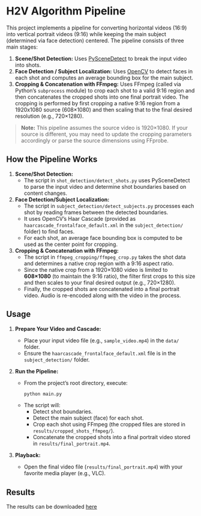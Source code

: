 # H2V Algorithm Pipeline

This project implements a pipeline for converting horizontal videos (16:9) into vertical portrait videos (9:16) while keeping the main subject (determined via face detection) centered. The pipeline consists of three main stages:

1. **Scene/Shot Detection:** Uses [PySceneDetect](https://pyscenedetect.readthedocs.io/) to break the input video into shots.
2. **Face Detection / Subject Localization:** Uses [OpenCV](https://opencv.org/) to detect faces in each shot and computes an average bounding box for the main subject.
3. **Cropping & Concatenation with FFmpeg:** Uses FFmpeg (called via Python’s `subprocess` module) to crop each shot to a valid 9:16 region and then concatenates the cropped shots into one final portrait video. The cropping is performed by first cropping a native 9:16 region from a 1920x1080 source (608×1080) and then scaling that to the final desired resolution (e.g., 720×1280).

> **Note:** This pipeline assumes the source video is 1920×1080. If your source is different, you may need to update the cropping parameters accordingly or parse the source dimensions using FFprobe.



## How the Pipeline Works

1. **Scene/Shot Detection:**
   - The script in `shot_detection/detect_shots.py` uses PySceneDetect to parse the input video and determine shot boundaries based on content changes.
2. **Face Detection/Subject Localization:**
   - The script in `subject_detection/detect_subjects.py` processes each shot by reading frames between the detected boundaries.
   - It uses OpenCV’s Haar Cascade (provided as `haarcascade_frontalface_default.xml` in the `subject_detection/` folder) to find faces.
   - For each shot, an average face bounding box is computed to be used as the center point for cropping.
3. **Cropping & Concatenation with FFmpeg:**
   - The script in `ffmpeg_cropping/ffmpeg_crop.py` takes the shot data and determines a native crop region with a 9:16 aspect ratio.  
   - Since the native crop from a 1920×1080 video is limited to **608×1080** (to maintain the 9:16 ratio), the filter first crops to this size and then scales to your final desired output (e.g., 720×1280).
   - Finally, the cropped shots are concatenated into a final portrait video. Audio is re-encoded along with the video in the process.



## Usage

1. **Prepare Your Video and Cascade:**
   - Place your input video file (e.g., `sample_video.mp4`) in the `data/` folder.
   - Ensure the `haarcascade_frontalface_default.xml` file is in the `subject_detection/` folder.

2. **Run the Pipeline:**
   - From the project’s root directory, execute:
     ```bash
     python main.py
     ```
   - The script will:
     - Detect shot boundaries.
     - Detect the main subject (face) for each shot.
     - Crop each shot using FFmpeg (the cropped files are stored in `results/cropped_shots_ffmpeg/`).
     - Concatenate the cropped shots into a final portrait video stored in `results/final_portrait.mp4`.

3. **Playback:**
   - Open the final video file (`results/final_portrait.mp4`) with your favorite media player (e.g., VLC).


## Results

The results can be downloaded [here](https://drive.google.com/file/d/189rn4nm3FrQ_VSv2s_zGqBBNw9iCu6G_/view?usp=sharing)